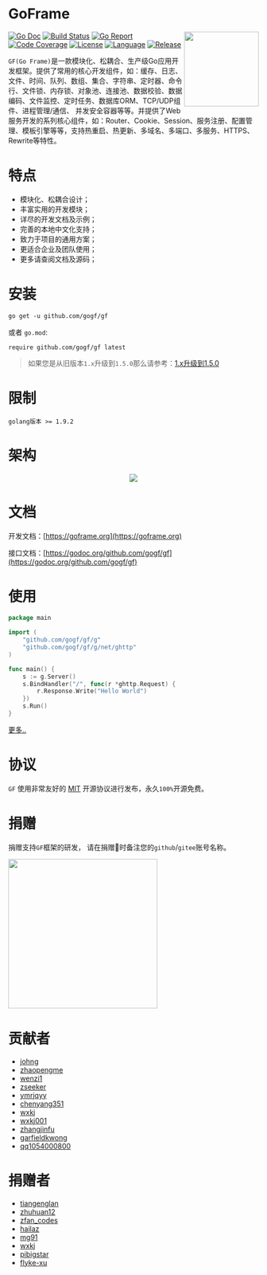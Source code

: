 # GoFrame
<img align="right" height="150px" src="https://goframe.org/cover.png">

[![Go Doc](https://godoc.org/github.com/gogf/gf?status.svg)](https://godoc.org/github.com/gogf/gf) 
[![Build Status](https://travis-ci.org/gogf/gf.svg?branch=master)](https://travis-ci.org/gogf/gf) 
[![Go Report](https://goreportcard.com/badge/github.com/gogf/gf)](https://goreportcard.com/report/github.com/gogf/gf) 
[![Code Coverage](https://codecov.io/gh/gogf/gf/branch/master/graph/badge.svg)](https://codecov.io/gh/gogf/gf/branch/master)
[![License](https://img.shields.io/github/license/gogf/gf.svg?style=flat)](https://github.com/gogf/gf)
[![Language](https://img.shields.io/badge/language-go-blue.svg)](https://github.com/gogf/gf)
[![Release](https://img.shields.io/github/release/gogf/gf.svg?style=flat)](https://github.com/gogf/gf/releases)

`GF(Go Frame)`是一款模块化、松耦合、生产级Go应用开发框架。提供了常用的核心开发组件，如：缓存、日志、文件、时间、队列、数组、集合、字符串、定时器、命令行、文件锁、内存锁、对象池、连接池、数据校验、数据编码、文件监控、定时任务、数据库ORM、TCP/UDP组件、进程管理/通信、
并发安全容器等等。并提供了Web服务开发的系列核心组件，如：Router、Cookie、Session、服务注册、配置管理、模板引擎等等，支持热重启、热更新、多域名、多端口、多服务、HTTPS、Rewrite等特性。


# 特点
* 模块化、松耦合设计；
* 丰富实用的开发模块；
* 详尽的开发文档及示例；
* 完善的本地中文化支持；
* 致力于项目的通用方案；
* 更适合企业及团队使用；
* 更多请查阅文档及源码；

# 安装
```html
go get -u github.com/gogf/gf
```
或者
`go.mod`:
```
require github.com/gogf/gf latest
```
> 如果您是从旧版本`1.x`升级到`1.5.0`那么请参考：[1.x升级到1.5.0](https://goframe.org/upgradeto150)

# 限制
```shell
golang版本 >= 1.9.2
```

# 架构
<div align=center>
<img src="https://goframe.org/images/arch.png"/>
</div>



# 文档

开发文档：[https://goframe.org](https://goframe.org)

接口文档：[https://godoc.org/github.com/gogf/gf](https://godoc.org/github.com/gogf/gf)

# 使用
```go
package main

import (
    "github.com/gogf/gf/g"
    "github.com/gogf/gf/g/net/ghttp"
)

func main() {
    s := g.Server()
    s.BindHandler("/", func(r *ghttp.Request) {
        r.Response.Write("Hello World")
    })
    s.Run()
}
```

[更多..](https://goframe.org/start/index)


# 协议

`GF` 使用非常友好的 [MIT](LICENSE) 开源协议进行发布，永久`100%`开源免费。

# 捐赠

捐赠支持`GF`框架的研发，
请在捐赠时备注您的`github`/`gitee`账号名称。

<a href="https://goframe.org/images/donate.png" target="_blank">
<img src="https://goframe.org/images/donate.png" width="300"/>
</a>

# 贡献者

- [johng](https://gitee.com/johng)
- [zhaopengme](https://github.com/zhaopengme)
- [wenzi1](https://gitee.com/wenzi1)
- [zseeker](https://gitee.com/zseeker)
- [ymrjqyy](https://gitee.com/ymrjqyy)
- [chenyang351](https://github.com/chenyang351)
- [wxkj](https://gitee.com/wxkj)
- [wxkj001](https://github.com/wxkj001)
- [zhangjinfu](https://gitee.com/zhangjinfu)
- [garfieldkwong](https://gitee.com/garfieldkwong)
- [qq1054000800](https://gitee.com/qq1054000800)

# 捐赠者

- [tiangenglan](https://gitee.com/tiangenglan)
- [zhuhuan12](https://gitee.com/zhuhuan12)
- [zfan_codes](https://gitee.com/zfan_codes)
- [hailaz](https://gitee.com/hailaz)
- [mg91](https://gitee.com/mg91)
- [wxkj](https://gitee.com/wxkj)
- [pibigstar](https://github.com/pibigstar)
- [flyke-xu](https://gitee.com/flyke-xu)
